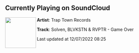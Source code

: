 ## Currently Playing on SoundCloud

[<img align="left" width="100" src="https://i1.sndcdn.com/artworks-c577tkSstq3EpGp2-2fJTOA-t500x500.jpg">](https://soundcloud.com/traptownrecords/game-over)

**Artist**: Trap Town Records 

**Track**: Solven, BLVKSTN & RVPTR - Game Over

Last updated at 12/07/2022 08:25
